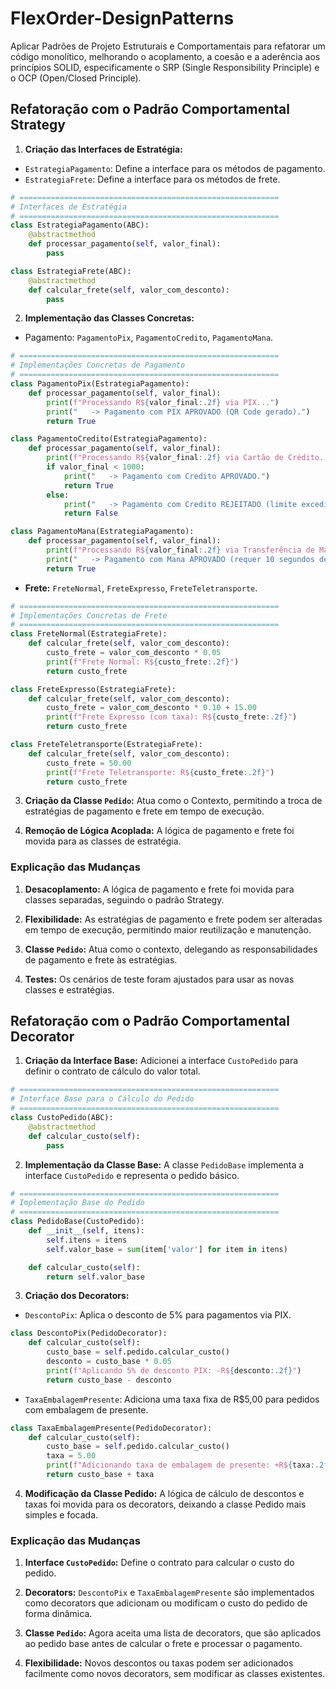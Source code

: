 # FlexOrder-DesignPatterns
Aplicar Padrões de Projeto Estruturais e Comportamentais para refatorar um código monolítico, melhorando o acoplamento, a coesão e a aderência aos princípios SOLID, especificamente o SRP (Single Responsibility Principle) e o OCP (Open/Closed Principle).

## Refatoração com o Padrão Comportamental Strategy

1. **Criação das Interfaces de Estratégia:**
- ``EstrategiaPagamento``: Define a interface para os métodos de pagamento.
- ``EstrategiaFrete``: Define a interface para os métodos de frete.

````python
# ==========================================================
# Interfaces de Estratégia
# ==========================================================
class EstrategiaPagamento(ABC):
    @abstractmethod
    def processar_pagamento(self, valor_final):
        pass

class EstrategiaFrete(ABC):
    @abstractmethod
    def calcular_frete(self, valor_com_desconto):
        pass
````

2. **Implementação das Classes Concretas:**
- Pagamento: ``PagamentoPix``, ``PagamentoCredito``, ``PagamentoMana``.

````python
# ==========================================================
# Implementações Concretas de Pagamento
# ==========================================================
class PagamentoPix(EstrategiaPagamento):
    def processar_pagamento(self, valor_final):
        print(f"Processando R${valor_final:.2f} via PIX...")
        print("   -> Pagamento com PIX APROVADO (QR Code gerado).")
        return True

class PagamentoCredito(EstrategiaPagamento):
    def processar_pagamento(self, valor_final):
        print(f"Processando R${valor_final:.2f} via Cartão de Crédito...")
        if valor_final < 1000:
            print("   -> Pagamento com Credito APROVADO.")
            return True
        else:
            print("   -> Pagamento com Credito REJEITADO (limite excedido).")
            return False

class PagamentoMana(EstrategiaPagamento):
    def processar_pagamento(self, valor_final):
        print(f"Processando R${valor_final:.2f} via Transferência de Mana...")
        print("   -> Pagamento com Mana APROVADO (requer 10 segundos de espera).")
        return True
````

- **Frete:** ``FreteNormal``, ``FreteExpresso``, ``FreteTeletransporte``.

````python
# ==========================================================
# Implementações Concretas de Frete
# ==========================================================
class FreteNormal(EstrategiaFrete):
    def calcular_frete(self, valor_com_desconto):
        custo_frete = valor_com_desconto * 0.05
        print(f"Frete Normal: R${custo_frete:.2f}")
        return custo_frete

class FreteExpresso(EstrategiaFrete):
    def calcular_frete(self, valor_com_desconto):
        custo_frete = valor_com_desconto * 0.10 + 15.00
        print(f"Frete Expresso (com taxa): R${custo_frete:.2f}")
        return custo_frete

class FreteTeletransporte(EstrategiaFrete):
    def calcular_frete(self, valor_com_desconto):
        custo_frete = 50.00
        print(f"Frete Teletransporte: R${custo_frete:.2f}")
        return custo_frete
````

3. **Criação da Classe ``Pedido``:** Atua como o Contexto, permitindo a troca de estratégias de pagamento e frete em tempo de execução.

4. **Remoção de Lógica Acoplada:** A lógica de pagamento e frete foi movida para as classes de estratégia.

### Explicação das Mudanças

1. **Desacoplamento:** A lógica de pagamento e frete foi movida para classes separadas, seguindo o padrão Strategy.

2. **Flexibilidade:** As estratégias de pagamento e frete podem ser alteradas em tempo de execução, permitindo maior reutilização e manutenção.

3. **Classe ``Pedido``:** Atua como o contexto, delegando as responsabilidades de pagamento e frete às estratégias.

4. **Testes:** Os cenários de teste foram ajustados para usar as novas classes e estratégias.

## Refatoração com o Padrão Comportamental Decorator

1. **Criação da Interface Base:** Adicionei a interface ``CustoPedido`` para definir o contrato de cálculo do valor total.

````python
# ==========================================================
# Interface Base para o Cálculo do Pedido
# ==========================================================
class CustoPedido(ABC):
    @abstractmethod
    def calcular_custo(self):
        pass
````

2. **Implementação da Classe Base:** A classe ``PedidoBase`` implementa a interface ``CustoPedido`` e representa o pedido básico.

````python
# ==========================================================
# Implementação Base do Pedido
# ==========================================================
class PedidoBase(CustoPedido):
    def __init__(self, itens):
        self.itens = itens
        self.valor_base = sum(item['valor'] for item in itens)

    def calcular_custo(self):
        return self.valor_base
````

3. **Criação dos Decorators:**

- ``DescontoPix``: Aplica o desconto de 5% para pagamentos via PIX.

````python
class DescontoPix(PedidoDecorator):
    def calcular_custo(self):
        custo_base = self.pedido.calcular_custo()
        desconto = custo_base * 0.05
        print(f"Aplicando 5% de desconto PIX: -R${desconto:.2f}")
        return custo_base - desconto
````

- ``TaxaEmbalagemPresente``: Adiciona uma taxa fixa de R$5,00 para pedidos com embalagem de presente.

````python
class TaxaEmbalagemPresente(PedidoDecorator):
    def calcular_custo(self):
        custo_base = self.pedido.calcular_custo()
        taxa = 5.00
        print(f"Adicionando taxa de embalagem de presente: +R${taxa:.2f}")
        return custo_base + taxa
````

4. **Modificação da Classe Pedido:** A lógica de cálculo de descontos e taxas foi movida para os decorators, deixando a classe Pedido mais simples e focada.

### Explicação das Mudanças

1. **Interface ``CustoPedido``:** Define o contrato para calcular o custo do pedido.

2. **Decorators:** ``DescontoPix`` e ``TaxaEmbalagemPresente`` são implementados como decorators que adicionam ou modificam o custo do pedido de forma dinâmica.

3. **Classe ``Pedido``:** Agora aceita uma lista de decorators, que são aplicados ao pedido base antes de calcular o frete e processar o pagamento.

4. **Flexibilidade:** Novos descontos ou taxas podem ser adicionados facilmente como novos decorators, sem modificar as classes existentes.